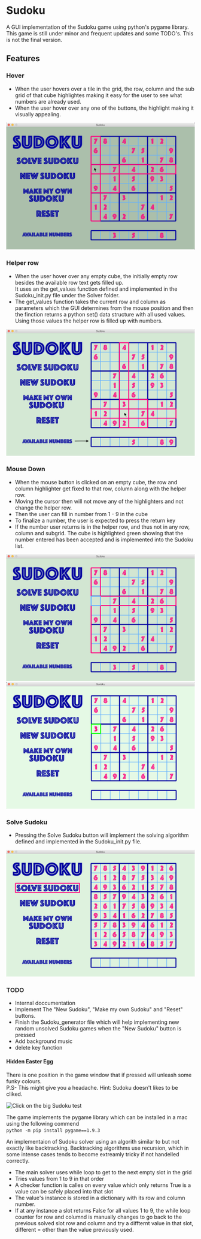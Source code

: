 # Sudoku  
A GUI implementation of the Sudoku game using python's pygame library.  
This game is still under minor and frequent updates and some TODO's. This is not the final version.  
## Features

### Hover
* When the user hovers over a tile in the grid, the row, column and the sub grid of that cube highlightes making   it easy for the 
user to see what numbers are already used.  
* When the user hover over any one of the buttons, the highlight making it visually appealing. 
  
![Hover](https://github.com/shubh-sohi/Sudoku/blob/master/Assets/1.png "Hover")

### Helper row
* When the user hover over any empty cube, the initially empty row besides the available row text gets filled up.  
It uses an the get_values function defined and implemented in the Sudoku_init.py file under the Solver folder.
* The get_values function takes the current row and column as parameters which the GUI determines from the mouse position and then 
the finction returns a python set() data structure with all used values. Using those values the helper row is filled up with numbers.
  
![Helper row](https://github.com/shubh-sohi/Sudoku/blob/master/Assets/2.png "Helper row")

### Mouse Down
* When the mouse button is clicked on an empty cube, the row and column highlighter get fixed to that row, column along with 
the helper row.
* Moving the cursor then will not move any of the highlighters and not change the helper row.
* Then the user can fill in number from 1 - 9 in the cube
* To finalize a number, the user is expected to press the return key
* If the number user returns is in the helper row, and thus not in any row, column and subgrid. The cube is highlighted green 
showing that the number entered has been accepted and is implemented into the Sudoku list.
  
![Mouse Down](https://github.com/shubh-sohi/Sudoku/blob/master/Assets/3.png "Mouse Down")
![Mouse Down](https://github.com/shubh-sohi/Sudoku/blob/master/Assets/4.png "Mouse Down")


### Solve Sudoku
* Pressing the Solve Sudoku button will implement the solving algorithm defined and implemented in the Sudoku_init.py file.
  
![Solve](https://github.com/shubh-sohi/Sudoku/blob/master/Assets/5.png "Sudoku")

### TODO
* Internal doccumentation
* Implement The "New Sudoku", "Make my own Sudoku" and "Reset" buttons.
* Finish the Sudoku_generator file which will help implementing new random unsolved Sudoku games when the "New Sudoku" button is pressed
* Add background music
* delete key function


#### Hidden Easter Egg
There is one position in the game window that if pressed will unleash some funky colours.  
P.S- This might give you a headache.
Hint: Sudoku doesn't likes to be cliked.
  
![Click on the big Sudoku test]( "Sudoku")

The game implements the pygame library which can be installed in a mac using the following commend  
`python -m pip install pygame==1.9.3`

An implementaion of Sudoku solver using an algorith similar to but not exactly like backtracking. Backtracking algorithms use 
recursion, which in some intense cases tends to become extreamly tricky if not handelled correctly.
* The main solver uses while loop to get to the next empty slot in the grid
* Tries values from 1 to 9 in that order
* A checker function is calles on every value which only returns True is a value can be safely placed into that slot
* The value's instance is stored in a dictionary with its row and column number.
* If at any instance a slot returns False for all values 1 to 9, the while loop counter for row and columnd is manually changes 
to go back to the previous solved slot row and column and try a diffternt value in that slot, different = other than the value previously used.
